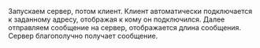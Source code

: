 Запускаем сервер, потом клиент. Клиент автоматически подключается к заданному адресу, отображая к кому он подключился. Далее отправляем сообщение на сервер, отображается длина сообщения. Сервер благополучно получает сообщение. 
